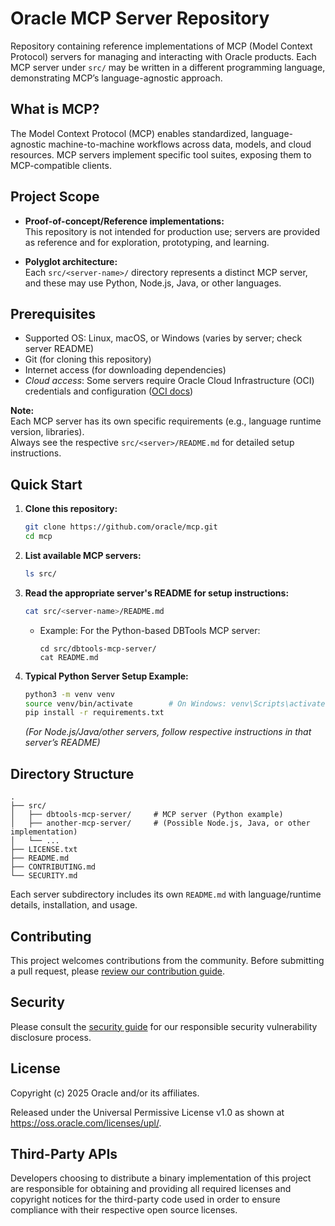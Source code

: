 # Oracle MCP Server Repository

Repository containing reference implementations of MCP (Model Context Protocol) servers for managing and interacting with Oracle products. Each MCP server under `src/` may be written in a different programming language, demonstrating MCP’s language-agnostic approach.

## What is MCP?

The Model Context Protocol (MCP) enables standardized, language-agnostic machine-to-machine workflows across data, models, and cloud resources. MCP servers implement specific tool suites, exposing them to MCP-compatible clients.

## Project Scope

- **Proof-of-concept/Reference implementations:**  
  This repository is not intended for production use; servers are provided as reference and for exploration, prototyping, and learning.

- **Polyglot architecture:**  
  Each `src/<server-name>/` directory represents a distinct MCP server, and these may use Python, Node.js, Java, or other languages.

## Prerequisites

- Supported OS: Linux, macOS, or Windows (varies by server; check server README)
- Git (for cloning this repository)
- Internet access (for downloading dependencies)
- *Cloud access*: Some servers require Oracle Cloud Infrastructure (OCI) credentials and configuration ([OCI docs](https://docs.oracle.com/en-us/iaas/Content/API/Concepts/sdkconfig.htm))

**Note:**  
Each MCP server has its own specific requirements (e.g., language runtime version, libraries).  
Always see the respective `src/<server>/README.md` for detailed setup instructions.

## Quick Start

1. **Clone this repository:**
    ```sh
    git clone https://github.com/oracle/mcp.git
    cd mcp
    ```

2. **List available MCP servers:**
    ```sh
    ls src/
    ```

3. **Read the appropriate server's README for setup instructions:**
    ```sh
    cat src/<server-name>/README.md
    ```
    - Example: For the Python-based DBTools MCP server:
      ```
      cd src/dbtools-mcp-server/
      cat README.md
      ```

4. **Typical Python Server Setup Example:**
    ```sh
    python3 -m venv venv
    source venv/bin/activate        # On Windows: venv\Scripts\activate
    pip install -r requirements.txt
    ```
    *(For Node.js/Java/other servers, follow respective instructions in that server’s README)*

## Directory Structure

```
.
├── src/
│   ├── dbtools-mcp-server/     # MCP server (Python example)
│   ├── another-mcp-server/     # (Possible Node.js, Java, or other implementation)
│   └── ...
├── LICENSE.txt
├── README.md
├── CONTRIBUTING.md
└── SECURITY.md
```
Each server subdirectory includes its own `README.md` with language/runtime details, installation, and usage.

## Contributing

This project welcomes contributions from the community. Before submitting a pull 
request, please [review our contribution guide](./CONTRIBUTING.md).

## Security

Please consult the [security guide](./SECURITY.md) for our responsible security
vulnerability disclosure process.

## License
<!-- The correct copyright notice format for both documentation and software
    is "Copyright (c) [year,] year Oracle and/or its affiliates."
    You must include the year the content was first released (on any platform) and
    the most recent year in which it was revised. -->

Copyright (c) 2025 Oracle and/or its affiliates.
 
Released under the Universal Permissive License v1.0 as shown at  
<https://oss.oracle.com/licenses/upl/>.

## Third-Party APIs

Developers choosing to distribute a binary implementation of this project are responsible for obtaining and providing all required licenses and copyright notices for the third-party code used in order to ensure compliance with their respective open source licenses.
